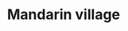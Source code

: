 ---
tags: recents
image: "_assets/media/images/placeholder.png"
placeholder: "project image"
title: Mandarin village
cathegory: "Car Dealership"
type: "Ecommerce"
livePath: "https://google.com/"
codePath: "https://google.com/"
infoPath: "https://google.com/"
---